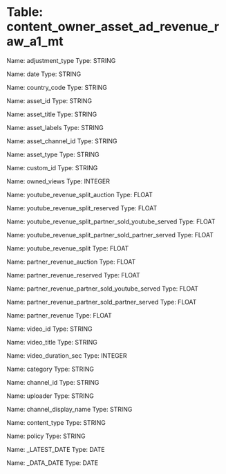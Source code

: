 Table: content_owner_asset_ad_revenue_raw_a1_mt
===============================================

Name: adjustment_type
Type: STRING

Name: date
Type: STRING

Name: country_code
Type: STRING

Name: asset_id
Type: STRING

Name: asset_title
Type: STRING

Name: asset_labels
Type: STRING

Name: asset_channel_id
Type: STRING

Name: asset_type
Type: STRING

Name: custom_id
Type: STRING

Name: owned_views
Type: INTEGER

Name: youtube_revenue_split_auction
Type: FLOAT

Name: youtube_revenue_split_reserved
Type: FLOAT

Name: youtube_revenue_split_partner_sold_youtube_served
Type: FLOAT

Name: youtube_revenue_split_partner_sold_partner_served
Type: FLOAT

Name: youtube_revenue_split
Type: FLOAT

Name: partner_revenue_auction
Type: FLOAT

Name: partner_revenue_reserved
Type: FLOAT

Name: partner_revenue_partner_sold_youtube_served
Type: FLOAT

Name: partner_revenue_partner_sold_partner_served
Type: FLOAT

Name: partner_revenue
Type: FLOAT

Name: video_id
Type: STRING

Name: video_title
Type: STRING

Name: video_duration_sec
Type: INTEGER

Name: category
Type: STRING

Name: channel_id
Type: STRING

Name: uploader
Type: STRING

Name: channel_display_name
Type: STRING

Name: content_type
Type: STRING

Name: policy
Type: STRING

Name: _LATEST_DATE
Type: DATE

Name: _DATA_DATE
Type: DATE

